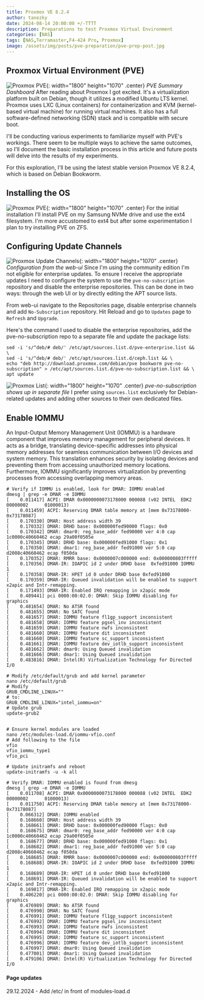 ```yaml
---
title: Proxmox VE 8.2.4
author: tanezky
date: 2024-08-14 20:00:00 +/-TTTT
description: Preparations to test Proxmox Virtual Environment
categories: [NAS]
tags: [NAS,Terramaster,F4-424 Pro, Proxmox]
image: /assets/img/posts/pve-preparation/pve-prep-post.jpg
---
```


## Proxmox Virtual Environment (PVE)
![Proxmox PVE](/assets/img/posts/pve-preparation/pve-prep01.jpg){: width="1800" height="1070" .center}
_PVE Summary Dashboard_
After reading about Proxmox I got excited. It's a virtualization platform built on Debian, though it utilizes a modified Ubuntu LTS kernel. Proxmox uses LXC (Linux containers) for containerization and KVM (kernel-based virtual machine) for running virtual machines. It also has a full software-defined networking (SDN) stack and is compatible with secure boot.

I'll be conducting various experiments to familiarize myself with PVE's workings. There seem to be multiple ways to achieve the same outcomes, so I'll document the basic installation process in this article and future posts will delve into the results of my experiments.

For this exploration, I'll be using the latest stable version Proxmox VE 8.2.4, which is based on Debian Bookworm.


## Installing the OS
![Proxmox PVE](/assets/img/posts/pve-preparation/pve-prep02.jpg){: width="1800" height="1070" .center}
For the initial installation I'll install PVE on my Samsung NVMe drive and use the ext4 filesystem. I'm more accustomed to ext4 but after some experimentation I plan to try installing PVE on ZFS.


## Configuring Update Channels
![Proxmox Update Channels](/assets/img/posts/pve-preparation/pve-prep03.jpg){: width="1800" height="1070" .center}
_Configuration from the web-ui_
Since I'm using the community edition I'm not eligible for enterprise updates. To ensure I receive the appropriate updates I need to configure the system to use the `pve-no-subscription` repository and disable the enterprise repositories. This can be done in two ways: through the web UI or by directly editing the APT source lists.

From web-ui navigate to the Repositories page, disable enterprise channels and add `No-Subscription` repository.
Hit Reload and go to `Updates` page to `Refresh` and `Upgrade`. 

Here's the command I used to disable the enterprise repositories, add the pve-no-subscription repo to a separate file and update the package lists:
```shell
sed -i 's/^deb/# deb/' /etc/apt/sources.list.d/pve-enterprise.list && \
sed -i 's/^deb/# deb/' /etc/apt/sources.list.d/ceph.list && \
echo "deb http://download.proxmox.com/debian/pve bookworm pve-no-subscription" > /etc/apt/sources.list.d/pve-no-subscription.list && \
apt update
```
![Proxmox List](/assets/img/posts/pve-preparation/pve-prep04.jpg){: width="1800" height="1070" .center}
_pve-no-subscription shows up in separate file_
I prefer using `sources.list` exclusively for Debian-related updates and adding other sources to their own dedicated files.

## Enable IOMMU
An Input-Output Memory Management Unit (IOMMU) is a hardware component that improves memory management for peripheral devices. It acts as a bridge, translating device-specific addresses into physical memory addresses for seamless communication between I/O devices and system memory. This translation enhances security by isolating devices and preventing them from accessing unauthorized memory locations. Furthermore, IOMMU significantly improves virtualization by preventing processes from accessing overlapping memory areas.

```shell
# Verify if IOMMU is enabled, look for DMAR: IOMMU enabled
dmesg | grep -e DMAR -e IOMMU
[    0.011417] ACPI: DMAR 0x0000000073178000 000088 (v02 INTEL  EDK2     00000002      01000013)
[    0.011459] ACPI: Reserving DMAR table memory at [mem 0x73178000-0x73178087]
[    0.170330] DMAR: Host address width 39
[    0.170332] DMAR: DRHD base: 0x000000fed90000 flags: 0x0
[    0.170342] DMAR: dmar0: reg_base_addr fed90000 ver 4:0 cap 1c0000c40660462 ecap 29a00f0505e
[    0.170345] DMAR: DRHD base: 0x000000fed91000 flags: 0x1
[    0.170350] DMAR: dmar1: reg_base_addr fed91000 ver 5:0 cap d2008c40660462 ecap f050da
[    0.170352] DMAR: RMRR base: 0x0000007c000000 end: 0x000000803fffff
[    0.170356] DMAR-IR: IOAPIC id 2 under DRHD base  0xfed91000 IOMMU 1
[    0.170358] DMAR-IR: HPET id 0 under DRHD base 0xfed91000
[    0.170359] DMAR-IR: Queued invalidation will be enabled to support x2apic and Intr-remapping.
[    0.171493] DMAR-IR: Enabled IRQ remapping in x2apic mode
[    0.409441] pci 0000:00:02.0: DMAR: Skip IOMMU disabling for graphics
[    0.481654] DMAR: No ATSR found
[    0.481655] DMAR: No SATC found
[    0.481657] DMAR: IOMMU feature fl1gp_support inconsistent
[    0.481658] DMAR: IOMMU feature pgsel_inv inconsistent
[    0.481659] DMAR: IOMMU feature nwfs inconsistent
[    0.481660] DMAR: IOMMU feature dit inconsistent
[    0.481660] DMAR: IOMMU feature sc_support inconsistent
[    0.481661] DMAR: IOMMU feature dev_iotlb_support inconsistent
[    0.481662] DMAR: dmar0: Using Queued invalidation
[    0.481666] DMAR: dmar1: Using Queued invalidation
[    0.483816] DMAR: Intel(R) Virtualization Technology for Directed I/O

# Modify /etc/default/grub and add kernel parameter
nano /etc/default/grub
# Modify
GRUB_CMDLINE_LINUX=""
# to:
GRUB_CMDLINE_LINUX="intel_iommu=on"
# Update grub
update-grub2


# Ensure kernel modules are loaded
nano /etc/modules-load.d/iommu-vfio.conf
# Add following to the file
vfio
vfio_iommu_type1
vfio_pci

# Update initramfs and reboot
update-initramfs -u -k all

# Verify DMAR: IOMMU enabled is found from dmesg
dmesg | grep -e DMAR -e IOMMU
[    0.011708] ACPI: DMAR 0x0000000073178000 000088 (v02 INTEL  EDK2     00000002      01000013)
[    0.011750] ACPI: Reserving DMAR table memory at [mem 0x73178000-0x73178087]
[    0.066312] DMAR: IOMMU enabled
[    0.168660] DMAR: Host address width 39
[    0.168661] DMAR: DRHD base: 0x000000fed90000 flags: 0x0
[    0.168675] DMAR: dmar0: reg_base_addr fed90000 ver 4:0 cap 1c0000c40660462 ecap 29a00f0505e
[    0.168677] DMAR: DRHD base: 0x000000fed91000 flags: 0x1
[    0.168682] DMAR: dmar1: reg_base_addr fed91000 ver 5:0 cap d2008c40660462 ecap f050da
[    0.168685] DMAR: RMRR base: 0x0000007c000000 end: 0x000000803fffff
[    0.168688] DMAR-IR: IOAPIC id 2 under DRHD base  0xfed91000 IOMMU 1
[    0.168689] DMAR-IR: HPET id 0 under DRHD base 0xfed91000
[    0.168691] DMAR-IR: Queued invalidation will be enabled to support x2apic and Intr-remapping.
[    0.169817] DMAR-IR: Enabled IRQ remapping in x2apic mode
[    0.406220] pci 0000:00:02.0: DMAR: Skip IOMMU disabling for graphics
[    0.476989] DMAR: No ATSR found
[    0.476990] DMAR: No SATC found
[    0.476991] DMAR: IOMMU feature fl1gp_support inconsistent
[    0.476992] DMAR: IOMMU feature pgsel_inv inconsistent
[    0.476993] DMAR: IOMMU feature nwfs inconsistent
[    0.476994] DMAR: IOMMU feature dit inconsistent
[    0.476995] DMAR: IOMMU feature sc_support inconsistent
[    0.476996] DMAR: IOMMU feature dev_iotlb_support inconsistent
[    0.476997] DMAR: dmar0: Using Queued invalidation
[    0.477001] DMAR: dmar1: Using Queued invalidation
[    0.479106] DMAR: Intel(R) Virtualization Technology for Directed I/O
```

#### Page updates
29.12.2024 - Add /etc/ in front of modules-load.d